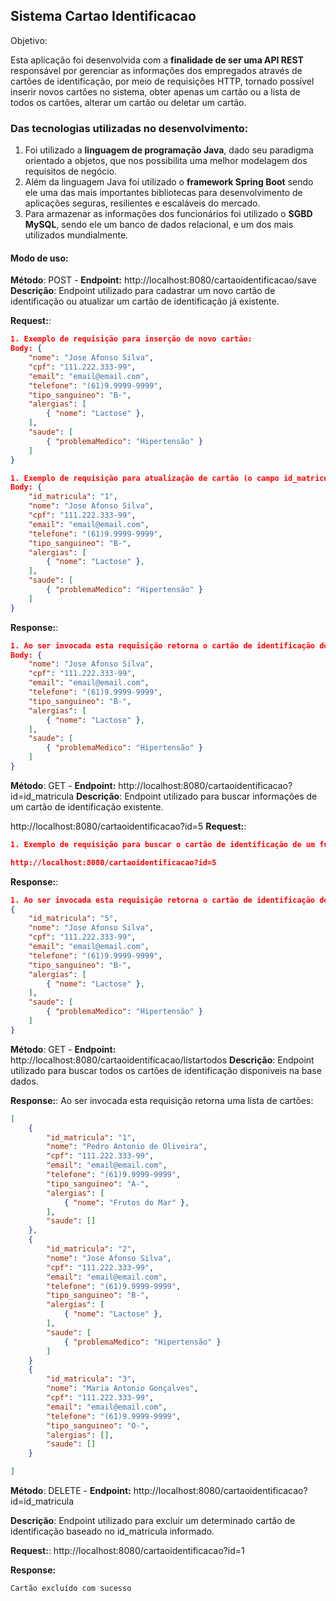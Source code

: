 ## Sistema Cartao Identificacao

Objetivo:

Esta aplicação foi desenvolvida com a **finalidade de ser uma API REST** responsável por gerenciar as informações dos empregados através de cartões de identificação, por meio de requisições HTTP, tornado possível inserir novos cartões no sistema, obter apenas um cartão ou a lista de todos os cartões, alterar um cartão ou deletar um cartão.

### Das tecnologias utilizadas no desenvolvimento:
1. Foi utilizado a **linguagem de programação Java**, dado seu paradigma orientado a objetos, que nos possibilita uma melhor modelagem dos requisitos de negócio.
2. Além da linguagem Java foi utilizado o **framework Spring Boot** sendo ele uma das mais importantes bibliotecas para desenvolvimento de aplicações seguras, resilientes e escaláveis do mercado.
3. Para armazenar as informações dos funcionários foi utilizado o **SGBD MySQL**, sendo ele um banco de dados relacional, e um dos mais utilizados mundialmente.

#### Modo de uso:
**Método**: POST - **Endpoint:** http://localhost:8080/cartaoidentificacao/save
**Descrição**: Endpoint utilizado para cadastrar um novo cartão de identificação ou atualizar um cartão de identificação já existente.

**Request:**: 
```json
1. Exemplo de requisição para inserção de novo cartão:
Body: {
    "nome": "Jose Afonso Silva",
    "cpf": "111.222.333-99",
    "email": "email@email.com",
    "telefone": "(61)9.9999-9999",
    "tipo_sanguineo": "B-",
    "alergias": [
        { "nome": "Lactose" },
    ],
    "saude": [
        { "problemaMedico": "Hipertensão" }
    ]
}

1. Exemplo de requisição para atualização de cartão (o campo id_matricula deve vir preenchido):
Body: {
    "id_matricula": "1", 
    "nome": "Jose Afonso Silva",
    "cpf": "111.222.333-99",
    "email": "email@email.com",
    "telefone": "(61)9.9999-9999",
    "tipo_sanguineo": "B-",
    "alergias": [
        { "nome": "Lactose" },
    ],
    "saude": [
        { "problemaMedico": "Hipertensão" }
    ]
}

```
**Response:**:
```json
1. Ao ser invocada esta requisição retorna o cartão de identificação do funcionario com o campo id_matricula:
Body: {
    "nome": "Jose Afonso Silva",
    "cpf": "111.222.333-99",
    "email": "email@email.com",
    "telefone": "(61)9.9999-9999",
    "tipo_sanguineo": "B-",
    "alergias": [
        { "nome": "Lactose" },
    ],
    "saude": [
        { "problemaMedico": "Hipertensão" }
    ]
}

```
**Método**: GET - **Endpoint:** http://localhost:8080/cartaoidentificacao?id=id_matricula
**Descrição**: Endpoint utilizado para buscar informações de um cartão de identificação existente.

http://localhost:8080/cartaoidentificacao?id=5
**Request:**: 
```json
1. Exemplo de requisição para buscar o cartão de identificação de um funcionario com a matricula 5:

http://localhost:8080/cartaoidentificacao?id=5

```
**Response:**:
```json
1. Ao ser invocada esta requisição retorna o cartão de identificação do funcionario:
{
    "id_matricula": "5", 
    "nome": "Jose Afonso Silva",
    "cpf": "111.222.333-99",
    "email": "email@email.com",
    "telefone": "(61)9.9999-9999",
    "tipo_sanguineo": "B-",
    "alergias": [
        { "nome": "Lactose" },
    ],
    "saude": [
        { "problemaMedico": "Hipertensão" }
    ]
}

```
**Método**: GET - **Endpoint:** http://localhost:8080/cartaoidentificacao/listartodos
**Descrição**: Endpoint utilizado para buscar todos os cartões de identificação disponiveis na base dados.

**Response:**:
Ao ser invocada esta requisição retorna uma lista de cartões:
```json
[
    {
        "id_matricula": "1", 
        "nome": "Pedro Antonio de Oliveira",
        "cpf": "111.222.333-99",
        "email": "email@email.com",
        "telefone": "(61)9.9999-9999",
        "tipo_sanguineo": "A-",
        "alergias": [
            { "nome": "Frutos do Mar" },
        ],
        "saude": []
    },
    {
        "id_matricula": "2", 
        "nome": "Jose Afonso Silva",
        "cpf": "111.222.333-99",
        "email": "email@email.com",
        "telefone": "(61)9.9999-9999",
        "tipo_sanguineo": "B-",
        "alergias": [
            { "nome": "Lactose" },
        ],
        "saude": [
            { "problemaMedico": "Hipertensão" }
        ]
    }
    {
        "id_matricula": "3", 
        "nome": "Maria Antonio Gonçalves",
        "cpf": "111.222.333-99",
        "email": "email@email.com",
        "telefone": "(61)9.9999-9999",
        "tipo_sanguineo": "O-",
        "alergias": [],
        "saude": []
    }

]

```
**Método**: DELETE - **Endpoint:** http://localhost:8080/cartaoidentificacao?id=id_matricula

**Descrição**: Endpoint utilizado para excluir um determinado cartão de identificação baseado no id_matricula informado.

**Request:**:
    http://localhost:8080/cartaoidentificacao?id=1

**Response:**
```
Cartão excluído com sucesso
```
